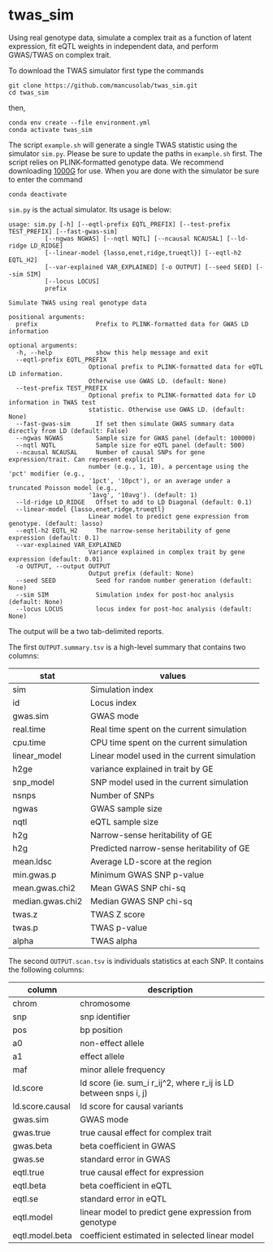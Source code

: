 # twas_sim
Using real genotype data, simulate a complex trait as a function of latent expression, fit eQTL weights in independent data, and perform GWAS/TWAS on complex trait.

To download the TWAS simulator first type the commands

    git clone https://github.com/mancusolab/twas_sim.git
    cd twas_sim

then,

    conda env create --file environment.yml
    conda activate twas_sim

The script `example.sh` will generate a single TWAS statistic using the simulator `sim.py`. Please be sure to update the paths in `example.sh` first. The script relies on PLINK-formatted genotype data. We recommend downloading [1000G](https://data.broadinstitute.org/alkesgroup/LDSCORE/1000G_Phase3_plinkfiles.tgz) for use. When you are done with the simulator be sure to enter the command

    conda deactivate

`sim.py` is the actual simulator. Its usage is below:

    usage: sim.py [-h] [--eqtl-prefix EQTL_PREFIX] [--test-prefix TEST_PREFIX] [--fast-gwas-sim]
              [--ngwas NGWAS] [--nqtl NQTL] [--ncausal NCAUSAL] [--ld-ridge LD_RIDGE]
              [--linear-model {lasso,enet,ridge,trueqtl}] [--eqtl-h2 EQTL_H2]
              [--var-explained VAR_EXPLAINED] [-o OUTPUT] [--seed SEED] [--sim SIM]
              [--locus LOCUS]
              prefix

    Simulate TWAS using real genotype data

    positional arguments:
      prefix                Prefix to PLINK-formatted data for GWAS LD information

    optional arguments:
      -h, --help            show this help message and exit
      --eqtl-prefix EQTL_PREFIX
                          Optional prefix to PLINK-formatted data for eQTL LD information.
                          Otherwise use GWAS LD. (default: None)
      --test-prefix TEST_PREFIX
                          Optional prefix to PLINK-formatted data for LD information in TWAS test
                          statistic. Otherwise use GWAS LD. (default: None)
      --fast-gwas-sim       If set then simulate GWAS summary data directly from LD (default: False)
      --ngwas NGWAS         Sample size for GWAS panel (default: 100000)
      --nqtl NQTL           Sample size for eQTL panel (default: 500)
      --ncausal NCAUSAL     Number of causal SNPs for gene expression/trait. Can represent explicit
                          number (e.g., 1, 10), a percentage using the 'pct' modifier (e.g.,
                          '1pct', '10pct'), or an average under a truncated Poisson model (e.g.,
                          '1avg', '10avg'). (default: 1)
      --ld-ridge LD_RIDGE   Offset to add to LD Diagonal (default: 0.1)
      --linear-model {lasso,enet,ridge,trueqtl}
                          Linear model to predict gene expression from genotype. (default: lasso)
      --eqtl-h2 EQTL_H2     The narrow-sense heritability of gene expression (default: 0.1)
      --var-explained VAR_EXPLAINED
                          Variance explained in complex trait by gene expression (default: 0.01)
      -o OUTPUT, --output OUTPUT
                          Output prefix (default: None)
      --seed SEED           Seed for random number generation (default: None)
      --sim SIM             Simulation index for post-hoc analysis (default: None)
      --locus LOCUS         locus index for post-hoc analysis (default: None)

The output will be a two tab-delimited reports.

The first `OUTPUT.summary.tsv` is a high-level summary that contains two columns:

| stat             | values |
| ------           | ------ |
| sim              | Simulation index |
| id               | Locus index |
| gwas.sim         | GWAS mode |
| real.time        | Real time spent on the current simulation |
| cpu.time         | CPU time spent on the current simulation |
| linear_model     | Linear model used in the current simulation |
| h2ge             | variance explained in trait by GE |
| snp_model        | SNP model used in the current simulation |
| nsnps            | Number of SNPs |
| ngwas            | GWAS sample size |
| nqtl             | eQTL sample size  |
| h2g              | Narrow-sense heritability of GE |
| h2g              | Predicted narrow-sense heritability of GE |
| mean.ldsc        | Average LD-score at the region |
| min.gwas.p       | Minimum GWAS SNP p-value |
| mean.gwas.chi2   | Mean GWAS SNP chi-sq |
| median.gwas.chi2 | Median GWAS SNP chi-sq |
| twas.z           | TWAS Z score |
| twas.p           | TWAS p-value |
| alpha            | TWAS alpha |

The second `OUTPUT.scan.tsv` is individuals statistics at each SNP. It contains the following columns:

| column              | description |
| ------              | ----------  |
| chrom               | chromosome  |
| snp                 | snp identifier |
| pos                 | bp position |
| a0                  | non-effect allele |
| a1                  | effect allele |
| maf                 | minor allele frequency |
| ld.score            | ld score (ie. sum_i r_ij^2, where r_ij is LD between snps i, j) |
| ld.score.causal     | ld score for causal variants |
| gwas.sim            | GWAS mode |
| gwas.true           | true causal effect for complex trait |
| gwas.beta           | beta coefficient in GWAS |
| gwas.se             | standard error in GWAS |
| eqtl.true           | true causal effect for expression |
| eqtl.beta           | beta coefficient in eQTL |
| eqtl.se             | standard error in eQTL |
| eqtl.model          | linear model to predict gene expression from genotype |
| eqtl.model.beta     | coefficient estimated in selected linear model |
